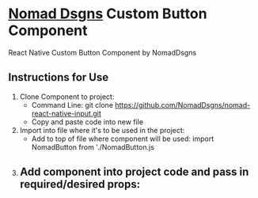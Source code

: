 # [Nomad Dsgns](https://www.nomaddsgns.com) Custom Button Component
React Native Custom Button Component by NomadDsgns 

## Instructions for Use ##
1. Clone Component to project:
    - Command Line: git clone https://github.com/NomadDsgns/nomad-react-native-input.git
    - Copy and paste code into new file
2. Import into file where it's to be used in the project:
    - Add to top of file where component will be used: import NomadButton from './NomadButton.js
3. Add component into project code and pass in required/desired props:
    - 